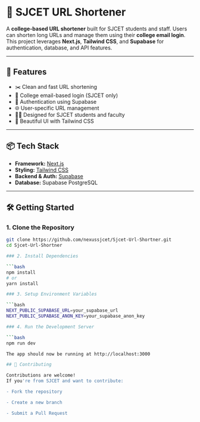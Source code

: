 # 🔗 SJCET URL Shortener

A **college-based URL shortener** built for SJCET students and staff. Users can shorten long URLs and manage them using their **college email login**. This project leverages **Next.js**, **Tailwind CSS**, and **Supabase** for authentication, database, and API features.

---

## 🚀 Features

- ✂️ Clean and fast URL shortening
- 📧 College email-based login (SJCET only)
- 🔐 Authentication using Supabase
- 🌐 User-specific URL management
- 🧑‍🎓 Designed for SJCET students and faculty
- 💅 Beautiful UI with Tailwind CSS

---

## 📦 Tech Stack

- **Framework:** [Next.js](https://nextjs.org/)
- **Styling:** [Tailwind CSS](https://tailwindcss.com/)
- **Backend & Auth:** [Supabase](https://supabase.io/)
- **Database:** Supabase PostgreSQL

---

## 🛠️ Getting Started

### 1. Clone the Repository

```bash
git clone https://github.com/nexussjcet/Sjcet-Url-Shortner.git
cd Sjcet-Url-Shortner

### 2. Install Dependencies

```bash
npm install
# or
yarn install

### 3. Setup Environment Variables

```bash
NEXT_PUBLIC_SUPABASE_URL=your_supabase_url
NEXT_PUBLIC_SUPABASE_ANON_KEY=your_supabase_anon_key

### 4. Run the Development Server

```bash
npm run dev

The app should now be running at http://localhost:3000

## 🙌 Contributing

Contributions are welcome!
If you're from SJCET and want to contribute:

- Fork the repository

- Create a new branch

- Submit a Pull Request
